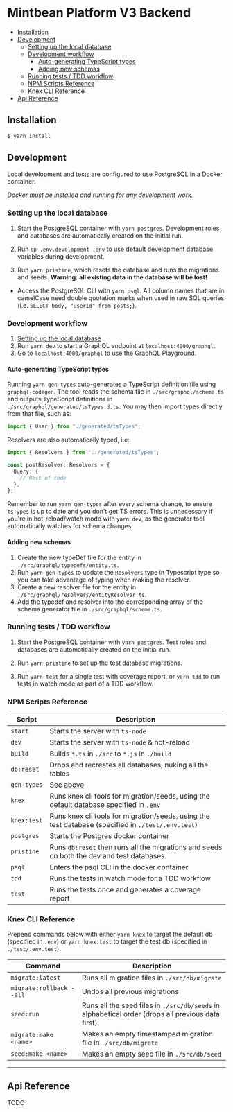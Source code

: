 # Mintbean Platform V3 Backend

<!-- TOC auto-generated by Markdown Preview Enchanced VSCode extension-->
<!-- @import "[TOC]" {cmd="toc" depthFrom=2 depthTo=6 orderedList=false} -->

<!-- code_chunk_output -->

- [Installation](#installation)
- [Development](#development)
  - [Setting up the local database](#setting-up-the-local-database)
  - [Development workflow](#development-workflow)
    - [Auto-generating TypeScript types](#auto-generating-typescript-types)
    - [Adding new schemas](#adding-new-schemas)
  - [Running tests / TDD workflow](#running-tests-tdd-workflow)
  - [NPM Scripts Reference](#npm-scripts-reference)
  - [Knex CLI Reference](#knex-cli-reference)
- [Api Reference](#api-reference)

<!-- /code_chunk_output -->

## Installation

```sh
$ yarn install
```

## Development

Local development and tests are configured to use PostgreSQL in a Docker container.

_[Docker](https://docs.docker.com/get-docker/) must be installed and running for any development work._

### Setting up the local database

1. Start the PostgreSQL container with `yarn postgres`. Development roles and databases are automatically created on the initial run.

2. Run `cp .env.development .env` to use default development database variables during development.

3. Run `yarn pristine`, which resets the database and runs the migrations and seeds.
   **Warning: all existing data in the database will be lost!**

- Access the PostgreSQL CLI with `yarn psql`. All column names that are in camelCase need double quotation marks when used in raw SQL queries (i.e. `SELECT body, "userId" from posts;`).

### Development workflow

1. [Setting up the local database](#setting-up-the-local-database)
2. Run `yarn dev` to start a GraphQL endpoint at `localhost:4000/graphql`.
3. Go to `localhost:4000/graphql` to use the GraphQL Playground.

#### Auto-generating TypeScript types

Running `yarn gen-types` auto-generates a TypeScript definition file using `graphql-codegen`. The tool reads the schema file in `./src/graphql/schema.ts` and outputs TypeScript definitions in `./src/graphql/generated/tsTypes.d.ts`. You may then import types directly from that file, such as:

```ts
import { User } from "./generated/tsTypes";
```

Resolvers are also automatically typed, i.e:

```ts
import { Resolvers } from "../generated/tsTypes";

const postResolver: Resolvers = {
  Query: {
    // Rest of code
  },
};
```

Remember to run `yarn gen-types` after every schema change, to ensure `tsTypes` is up to date and you don't get TS errors. This is unnecessary if you're in hot-reload/watch mode with `yarn dev`, as the generator tool automatically watches for schema changes.

#### Adding new schemas

1. Create the new typeDef file for the entity in `./src/graphql/typedefs/entity.ts`.
2. Run `yarn gen-types` to update the `Resolvers` type in Typescript type so you can take advantage of typing when making the resolver.
3. Create a new resolver file for the entity in `./src/graphql/resolvers/entityResolver.ts`.
4. Add the typedef and resolver into the corresponding array of the schema generator file in `./src/graphql/schema.ts`.

### Running tests / TDD workflow

1. Start the PostgreSQL container with `yarn postgres`. Test roles and databases are automatically created on the initial run.

2. Run `yarn pristine` to set up the test database migrations.

3. Run `yarn test` for a single test with coverage report, or `yarn tdd` to run tests in watch mode as part of a TDD workflow.

### NPM Scripts Reference

| Script      | Description                                                                                        |
| ----------- | -------------------------------------------------------------------------------------------------- |
| `start`     | Starts the server with `ts-node`                                                                   |
| `dev`       | Starts the server with `ts-node` & hot-reload                                                      |
| `build`     | Builds `*.ts` in `./src` to `*.js` in `./build`                                                    |
| `db:reset`  | Drops and recreates all databases, nuking all the tables                                           |
| `gen-types` | See [above](#auto-generating-typescript-types)                                                     |
| `knex`      | Runs knex cli tools for migration/seeds, using the default database specified in `.env`            |
| `knex:test` | Runs knex cli tools for migration/seeds, using the test database (specified in `./test/.env.test`) |
| `postgres`  | Starts the Postgres docker container                                                               |
| `pristine`  | Runs `db:reset` then runs all the migrations and seeds on both the dev and test databases.         |
| `psql`      | Enters the psql CLI in the docker container                                                        |
| `tdd`       | Runs the tests in watch mode for a TDD workflow                                                    |
| `test`      | Runs the tests once and generates a coverage report                                                |

### Knex CLI Reference

Prepend commands below with either `yarn knex` to target the default db (specified in `.env`) or `yarn knex:test` to target the test db (specified in `./test/.env.test`).

| Command                  | Description                                                                                       |
| ------------------------ | ------------------------------------------------------------------------------------------------- |
| `migrate:latest`         | Runs all migration files in `./src/db/migrate`                                                    |
| `migrate:rollback --all` | Undos all previous migrations                                                                     |
| `seed:run`               | Runs all the seed files in `./src/db/seeds` in alphabetical order (drops all previous data first) |
| `migrate:make <name>`    | Makes an empty timestamped migration file in `./src/db/migrate`                                   |
| `seed:make <name>`       | Makes an empty seed file in `./src/db/seed`                                                       |

---

## Api Reference

TODO
